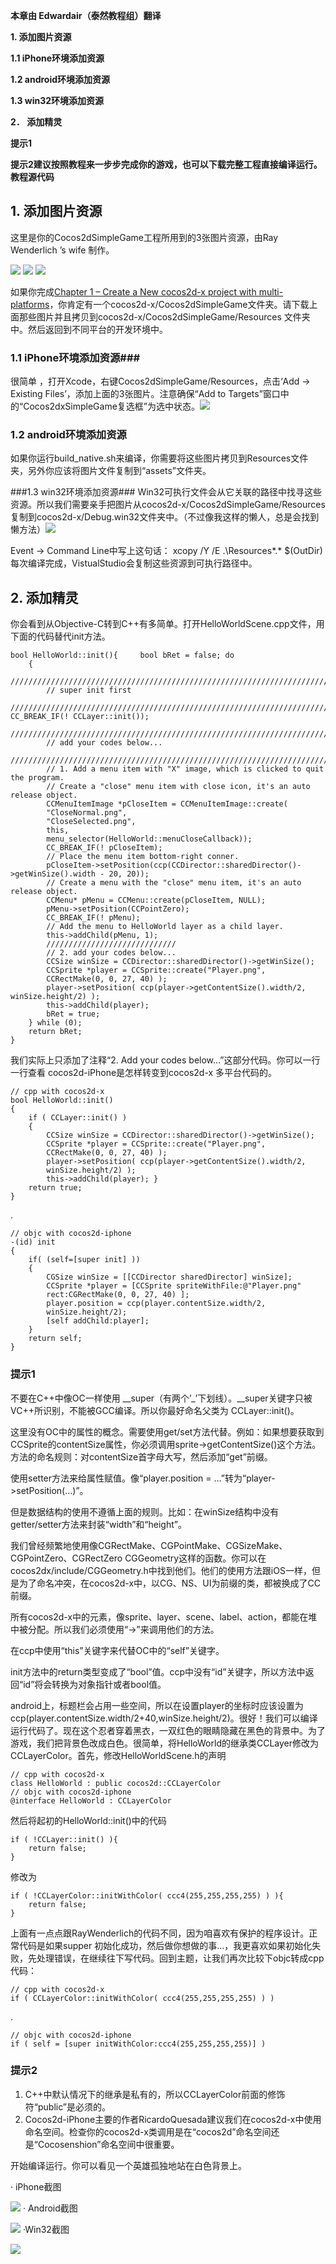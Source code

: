 **本章由 Edwardair（泰然教程组）翻译**


**1. 添加图片资源**

**1.1  iPhone环境添加资源**

**1.2  android环境添加资源**

**1.3  win32环境添加资源**

**2． 添加精灵**

**提示1**

**提示2建议按照教程来一步步完成你的游戏，也可以下载完整工程直接编译运行。教程源代码**

## 1. 添加图片资源 ##
 这里是你的Cocos2dSimpleGame工程所用到的3张图片资源，由Ray Wenderlich ’s wife 制作。

![](./res/0721580Sl.png) ![](./res/072158uBI.png) ![](./res/0721590v4.png)

如果你完成[Chapter 1 – Create a New cocos2d-x project with multi-platforms](http://www.cocos2d-x.org/wiki/Chapter_1_-_How_to_Create_a_New_cocos2d-x_project_on_multi-platforms)，你肯定有一个cocos2d-x/Cocos2dSimpleGame文件夹。请下载上面那些图片并且拷贝到cocos2d-x/Cocos2dSimpleGame/Resources 文件夹中。然后返回到不同平台的开发环境中。

### 1.1 iPhone环境添加资源###
很简单 ，打开Xcode，右键Cocos2dSimpleGame/Resources，点击‘Add -> Existing Files’，添加上面的3张图片。注意确保“Add to Targets”窗口中的“Cocos2dxSimpleGame复选框”为选中状态。![](./res/072201jjS.png)

### 1.2 android环境添加资源 ###
如果你运行build_native.sh来编译，你需要将这些图片拷贝到Resources文件夹，另外你应该将图片文件复制到“assets”文件夹。

###1.3 win32环境添加资源###
Win32可执行文件会从它关联的路径中找寻这些资源。所以我们需要亲手把图片从cocos2d-x/Cocos2dSimpleGame/Resources复制到cocos2d-x/Debug.win32文件夹中。（不过像我这样的懒人，总是会找到懒方法）![](./res/0722031H6.png) 

Event -> Command Line中写上这句话：
xcopy /Y /E .\Resources\*.* $(OutDir)每次编译完成，VistualStudio会复制这些资源到可执行路径中。
## 2. 添加精灵 ##

你会看到从Objective-C转到C++有多简单。打开HelloWorldScene.cpp文件，用下面的代码替代init方法。
  
	bool HelloWorld::init(){	 bool bRet = false;	do
		{
			//////////////////////////////////////////////////////////////////////////
			// super init first
			//////////////////////////////////////////////////////////////////////////		CC_BREAK_IF(! CCLayer::init());
			//////////////////////////////////////////////////////////////////////////
			// add your codes below...
			//////////////////////////////////////////////////////////////////////////
			// 1. Add a menu item with "X" image, which is clicked to quit the program.
			// Create a "close" menu item with close icon, it's an auto release object.
			CCMenuItemImage *pCloseItem = CCMenuItemImage::create(
			"CloseNormal.png",
			"CloseSelected.png",
			this,
			menu_selector(HelloWorld::menuCloseCallback));
			CC_BREAK_IF(! pCloseItem);
			// Place the menu item bottom-right conner.
			pCloseItem->setPosition(ccp(CCDirector::sharedDirector()->getWinSize().width - 20, 20));
			// Create a menu with the "close" menu item, it's an auto release object.
			CCMenu* pMenu = CCMenu::create(pCloseItem, NULL);
			pMenu->setPosition(CCPointZero);
			CC_BREAK_IF(! pMenu);	 
			// Add the menu to HelloWorld layer as a child layer.
			this->addChild(pMenu, 1);
			/////////////////////////////
			// 2. add your codes below...
			CCSize winSize = CCDirector::sharedDirector()->getWinSize();
			CCSprite *player = CCSprite::create("Player.png",
			CCRectMake(0, 0, 27, 40) );
			player->setPosition( ccp(player->getContentSize().width/2, winSize.height/2) );
			this->addChild(player);
			bRet = true;
		} while (0);
		return bRet;
	}


我们实际上只添加了注释“2. Add your codes below…”这部分代码。你可以一行一行查看 cocos2d-iPhone是怎样转变到cocos2d-x 多平台代码的。 

	// cpp with cocos2d-x
	bool HelloWorld::init()
	{
		if ( CCLayer::init() )
		{
			CCSize winSize = CCDirector::sharedDirector()->getWinSize();
			CCSprite *player = CCSprite::create("Player.png",
			CCRectMake(0, 0, 27, 40) );
			player->setPosition( ccp(player->getContentSize().width/2,
			winSize.height/2) );
			this->addChild(player);	}
		return true;
	}
.

	// objc with cocos2d-iphone
	-(id) init
	{
		if( (self=[super init] ))
		{
			CGSize winSize = [[CCDirector sharedDirector] winSize];
			CCSprite *player = [CCSprite spriteWithFile:@"Player.png"
			rect:CGRectMake(0, 0, 27, 40) ];
			player.position = ccp(player.contentSize.width/2,
			winSize.height/2);
			[self addChild:player];
		}
		return self;
	}


### 提示1 ###
不要在C++中像OC一样使用 __super（有两个’_’下划线）。__super关键字只被VC++所识别，不能被GCC编译。所以你最好命名父类为 CCLayer::init()。

 这里没有OC中的属性的概念。需要使用get/set方法代替。例如：如果想要获取到CCSprite的contentSize属性，你必须调用sprite->getContentSize()这个方法。方法的命名规则：对contentSize首字母大写，然后添加“get”前缀。

 使用setter方法来给属性赋值。像“player.position = …”转为“player->setPosition(…)”。

 但是数据结构的使用不遵循上面的规则。比如：在winSize结构中没有getter/setter方法来封装“width”和“height”。

 我们曾经频繁地使用像CGRectMake、CGPointMake、CGSizeMake、CGPointZero、CGRectZero CGGeometry这样的函数。你可以在cocos2dx/include/CGGeometry.h中找到他们。他们的使用方法跟iOS一样，但是为了命名冲突，在cocos2d-x中，以CG、NS、UI为前缀的类，都被换成了CC前缀。

 所有cocos2d-x中的元素，像sprite、layer、scene、label、action，都能在堆中被分配。所以我们必须使用“->”来调用他们的方法。

 在ccp中使用“this”关键字来代替OC中的“self”关键字。

init方法中的return类型变成了“bool”值。ccp中没有“id”关键字，所以方法中返回“id”将会转换为对象指针或者bool值。

android上，标题栏会占用一些空间，所以在设置player的坐标时应该设置为ccp(player.contentSize.width/2+40,winSize.height/2)。很好！我们可以编译运行代码了。现在这个忍者穿着黑衣，一双红色的眼睛隐藏在黑色的背景中。为了游戏，我们把背景色改成白色。很简单，将HelloWorld的继承类CCLayer修改为CCLayerColor。首先，修改HelloWorldScene.h的声明 

	// cpp with cocos2d-x
	class HelloWorld : public cocos2d::CCLayerColor
	// objc with cocos2d-iphone
	@interface HelloWorld : CCLayerColor


然后将起初的HelloWorld::init()中的代码 

	if ( !CCLayer::init() ){
		return false;
	}


修改为 

	if ( !CCLayerColor::initWithColor( ccc4(255,255,255,255) ) ){
		return false;
	}


上面有一点点跟RayWenderlich的代码不同，因为咱喜欢有保护的程序设计。正常代码是如果supper 初始化成功，然后做你想做的事…，我更喜欢如果初始化失败，先处理错误，在继续往下写代码。回到主题，让我们再次比较下objc转成cpp代码：

	// cpp with cocos2d-x
	if ( CCLayerColor::initWithColor( ccc4(255,255,255,255) ) )
.

	// objc with cocos2d-iphone
	if ( self = [super initWithColor:ccc4(255,255,255,255)] )


### 提示2 ###
1.  C++中默认情况下的继承是私有的，所以CCLayerColor前面的修饰符“public”是必须的。
2.  Cocos2d-iPhone主要的作者RicardoQuesada建议我们在cocos2d-x中使用命名空间。检查你的cocos2d-x类调用是在“cocos2d”命名空间还是“Cocosenshion”命名空间中很重要。

开始编译运行。你可以看见一个英雄孤独地站在白色背景上。 

·  iPhone截图

![](./res/072204CuB.png)
·  Android截图

![](./res/072206e7G.png)
·Win32截图

![](./res/072206u5I.png)
  